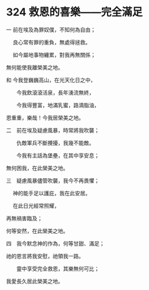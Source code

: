 # 324 救恩的喜樂——完全滿足

一 前在埃及為罪奴僕，不知何為自由；

　 良心常有罪的重負，無處得拯救。

　 如今屬地事物纏累，對我再無關係；

無何能使我離榮美之地。

和 今我登巍巍高山，在光天化日之中，

　　今我飲滾滾活泉，長年湧流無終，

　　今我得豐富，地滿乳蜜，路滴脂油，

恩重重，樂哉！今我居榮美之地。

二　前在埃及疑慮風暴，時常將我吹襲；

　　仇敵軍兵不斷攪擾，我幾不能敵。

　　今我有主話為堡壘，在其中享安息；

無何困我，在此榮美之地。

三　疑慮風暴儘管吹襲，我今不再畏懼；

　 神的能手足以護庇，我在此安居。

　 在此日光經常照耀，

再無禍害臨及；

何等安然，在此榮美之地。

四　我今默念神的作為，何等甘甜、滿足；

祂的恩言將我安慰，祂領我一路。

　　靈中享受完全救恩，其樂無何可比；

我愛長久居此榮美之地。

